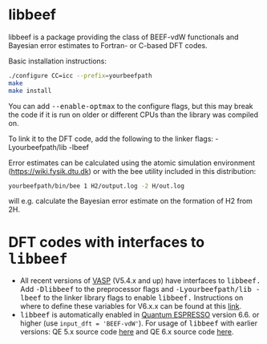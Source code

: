 # libbeef

libbeef is a package providing the class of BEEF-vdW functionals
and Bayesian error estimates to Fortran- or C-based DFT codes.


Basic installation instructions:
```bash
./configure CC=icc --prefix=yourbeefpath
make
make install
```
You can add <tt>--enable-optmax</tt> to the configure flags, but this may break the code if it is run on older or different CPUs than the library was compiled on.

To link it to the DFT code, add the following to the linker flags:
-Lyourbeefpath/lib -lbeef


Error estimates can be calculated using the atomic simulation environment
(https://wiki.fysik.dtu.dk) or with the bee utility included in this
distribution:
```bash
yourbeefpath/bin/bee 1 H2/output.log -2 H/out.log
```
will e.g. calculate the Bayesian error estimate on the formation of H2
from 2H.

# DFT codes with interfaces to <tt>libbeef</tt>
- All recent versions of [VASP](https://www.vasp.at/) (V5.4.x and up) have interfaces to <tt>libbeef.</tt> Add <tt>-Dlibbeef</tt> to the preprocessor flags and <tt>-Lyourbeefpath/lib -lbeef</tt> to the linker library flags to enable <tt>libbeef.</tt> Instructions on where to define these variables for V6.x.x can be found at this [link](https://www.vasp.at/wiki/index.php/Makefile.include#Libbeef_.28optional.29).
- <tt>libbeef</tt> is automatically enabled in [Quantum ESPRESSO](https://www.quantum-espresso.org/) version 6.6. or higher (use `input_dft = 'BEEF-vdW'`). For usage of <tt>libbeef</tt> with earlier versions: QE 5.x source code [here](https://github.com/vossjo/ase-espresso/wiki#installation) and QE 6.x source code [here](https://github.com/vossjo/q-e).
